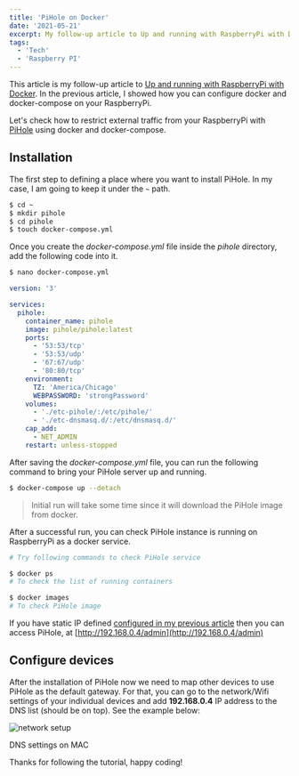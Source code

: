 ```yaml
---
title: 'PiHole on Docker'
date: '2021-05-21'
excerpt: My follow-up article to Up and running with RaspberryPi with Docker. Previously, I showed configuring docker and docker-compose on RaspberryPi.
tags:
  - 'Tech'
  - 'Raspberry PI'
---
```


This article is my follow-up article to [Up and running with RaspberryPi with Docker](/posts/up-and-running-with-raspberrypi-with-docker/). In the previous article, I showed how you can configure docker and docker-compose on your RaspberryPi.

Let's check how to restrict external traffic from your RaspberryPi with [PiHole](https://hub.docker.com/r/pihole/pihole) using docker and docker-compose.

## Installation

The first step to defining a place where you want to install PiHole. In my case, I am going to keep it under the `~` path.

```bash
$ cd ~
$ mkdir pihole
$ cd pihole
$ touch docker-compose.yml
```

Once you create the _docker-compose.yml_ file inside the _pihole_ directory, add the following code into it.

```bash
$ nano docker-compose.yml
```

```yml
version: '3'

services:
  pihole:
    container_name: pihole
    image: pihole/pihole:latest
    ports:
      - '53:53/tcp'
      - '53:53/udp'
      - '67:67/udp'
      - '80:80/tcp'
    environment:
      TZ: 'America/Chicago'
      WEBPASSWORD: 'strongPassword'
    volumes:
      - './etc-pihole/:/etc/pihole/'
      - './etc-dnsmasq.d/:/etc/dnsmasq.d/'
    cap_add:
      - NET_ADMIN
    restart: unless-stopped
```

After saving the _docker-compose.yml_ file, you can run the following command to bring your PiHole server up and running.

```bash
$ docker-compose up --detach
```

> Initial run will take some time since it will download the PiHole image from docker.

After a successful run, you can check PiHole instance is running on RaspberryPi as a docker service.

```bash
# Try following commands to check PiHole service

$ docker ps
# To check the list of running containers

$ docker images
# To check PiHole image
```

If you have static IP defined [configured in my previous article](https://learnwithgurpreet.com/posts/up-and-running-with-raspberrypi-with-docker/) then you can access PiHole, at [http://192.168.0.4/admin](http://192.168.0.4/admin)

## Configure devices

After the installation of PiHole now we need to map other devices to use PiHole as the default gateway. For that, you can go to the network/Wifi settings of your individual devices and add **192.168.0.4** IP address to the DNS list (should be on top). See the example below:

![network setup](/images/Ijzg5OW20.png 'network_setup.png')

DNS settings on MAC

Thanks for following the tutorial, happy coding!
